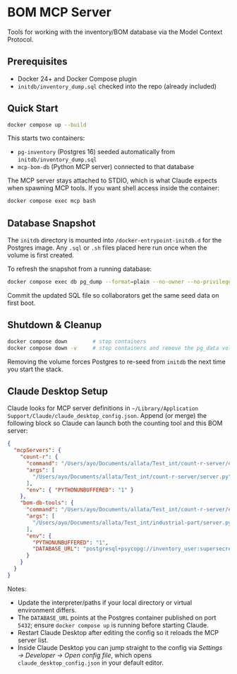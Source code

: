 # BOM MCP Server

Tools for working with the inventory/BOM database via the Model Context Protocol.

## Prerequisites
- Docker 24+ and Docker Compose plugin
- `initdb/inventory_dump.sql` checked into the repo (already included)

## Quick Start
```bash
docker compose up --build
```

This starts two containers:
- `pg-inventory` (Postgres 16) seeded automatically from `initdb/inventory_dump.sql`
- `mcp-bom-db` (Python MCP server) connected to that database

The MCP server stays attached to STDIO, which is what Claude expects when spawning MCP tools. If you want shell access inside the container:
```bash
docker compose exec mcp bash
```

## Database Snapshot
The `initdb` directory is mounted into `/docker-entrypoint-initdb.d` for the Postgres image. Any `.sql` or `.sh` files placed here run once when the volume is first created.

To refresh the snapshot from a running database:
```bash
docker compose exec db pg_dump --format=plain --no-owner --no-privileges inventory_db > initdb/inventory_dump.sql
```

Commit the updated SQL file so collaborators get the same seed data on first boot.

## Shutdown & Cleanup
```bash
docker compose down        # stop containers
docker compose down -v     # stop containers and remove the pg_data volume
```

Removing the volume forces Postgres to re-seed from `initdb` the next time you start the stack.

## Claude Desktop Setup
Claude looks for MCP server definitions in `~/Library/Application Support/Claude/claude_desktop_config.json`. Append (or merge) the following block so Claude can launch both the counting tool and this BOM server:

```json
{
  "mcpServers": {
    "count-r": {
      "command": "/Users/ayo/Documents/allata/Test_int/count-r-server/env/bin/python3",
      "args": [
        "/Users/ayo/Documents/allata/Test_int/count-r-server/server.py"
      ],
      "env": { "PYTHONUNBUFFERED": "1" }
    },
    "bom-db-tools": {
      "command": "/Users/ayo/Documents/allata/Test_int/count-r-server/env/bin/python3",
      "args": [
        "/Users/ayo/Documents/allata/Test_int/industrial-part/server.py"
      ],
      "env": {
        "PYTHONUNBUFFERED": "1",
        "DATABASE_URL": "postgresql+psycopg://inventory_user:supersecret@localhost:5432/inventory_db"
      }
    }
  }
}
```

Notes:
- Update the interpreter/paths if your local directory or virtual environment differs.
- The `DATABASE_URL` points at the Postgres container published on port `5432`; ensure `docker compose up` is running before starting Claude.
- Restart Claude Desktop after editing the config so it reloads the MCP server list.
- Inside Claude Desktop you can jump straight to the config via *Settings → Developer → Open config file*, which opens `claude_desktop_config.json` in your default editor.
